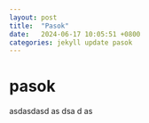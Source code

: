 ```yaml
---
layout: post
title:  "Pasok"
date:   2024-06-17 10:05:51 +0800
categories: jekyll update pasok
---
```


# pasok

asdasdasd
as
dsa
d
as  